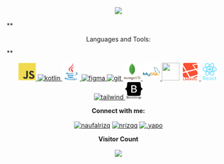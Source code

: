 <!--**<p align="center">Hi, I'm Naufal Rizq Ramadhan🙌🏻</p>** -->
<p align="center">
<img height="50%" width="auto" src ="https://github-readme-stats-sigma-five.vercel.app/api?username=naufalrizq&hide=contribs,prs,issues&theme=blue-green&bg_color=00000000&hide_border=true">
 <!--
<img height="50%" width="auto" src ="https://github-readme-stats-sigma-five.vercel.app/api/top-langs/?username=naufalrizq&layout=compact&hide_border=true&theme=blue-green&bg_color=00000000&langs_count=6&hide=jupyter%20notebook,tex,css,kotlin,Blade,html,scss,ejs&exclude_repo=Pacman-AI">
-->
</p>
**<p align="center">Languages and Tools:</p>**
 <p align="center">
<!-- Language -->
  <a href="https://developer.mozilla.org/en-US/docs/Web/JavaScript" target="_blank" rel="noreferrer"> <img src="https://raw.githubusercontent.com/devicons/devicon/master/icons/javascript/javascript-original.svg" alt="javascript" width="40" height="40"/> </a> 
<!--   <a href="https://www.php.net" target="_blank" rel="noreferrer"> <img src="https://raw.githubusercontent.com/devicons/devicon/master/icons/php/php-original.svg" alt="php" width="40" height="40"/> </a> -->
  <a href="https://kotlinlang.org" target="_blank" rel="noreferrer"> <img src="https://www.vectorlogo.zone/logos/kotlinlang/kotlinlang-icon.svg" alt="kotlin" width="40" height="40"/> </a> <a href="https://www.java.com" target="_blank" rel="noreferrer"> <img src="https://raw.githubusercontent.com/devicons/devicon/master/icons/java/java-original.svg" alt="java" width="40" height="40"/> </a> 
  <a href="https://www.figma.com/" target="_blank" rel="noreferrer"> <img src="https://www.vectorlogo.zone/logos/figma/figma-icon.svg" alt="figma" width="40" height="40"/> </a> <a href="https://git-scm.com/" target="_blank" rel="noreferrer"> <img src="https://www.vectorlogo.zone/logos/git-scm/git-scm-icon.svg" alt="git" width="40" height="40"/> </a> 
  <!-- QL -->
   <a href="https://www.mongodb.com/" target="_blank" rel="noreferrer"> <img src="https://raw.githubusercontent.com/devicons/devicon/master/icons/mongodb/mongodb-original-wordmark.svg" alt="mongodb" width="40" height="40"/> </a> <a href="https://www.mysql.com/" target="_blank" rel="noreferrer"> <img src="https://raw.githubusercontent.com/devicons/devicon/master/icons/mysql/mysql-original-wordmark.svg" alt="mysql" width="40" height="40"/> </a>
<!-- Framework -->
<img src="https://assets.vercel.com/image/upload/v1662130559/nextjs/Icon_light_background.png" height="40" width="40">
<!-- <img src="./images/nextjs.svg" height="40" width="40"> -->
<a href="https://laravel.com/" target="_blank" rel="noreferrer"> <img src="https://raw.githubusercontent.com/devicons/devicon/master/icons/laravel/laravel-plain-wordmark.svg" alt="laravel" width="40" height="40"/> </a> 
<a href="https://reactjs.org/" target="_blank" rel="noreferrer"> <img src="https://raw.githubusercontent.com/devicons/devicon/master/icons/react/react-original-wordmark.svg" alt="react" width="40" height="40"/> </a> 
  <!-- Framework CSS -->
  <a href="https://tailwindcss.com/" target="_blank" rel="noreferrer"> <img src="https://www.vectorlogo.zone/logos/tailwindcss/tailwindcss-icon.svg" alt="tailwind" width="40" height="40"/> </a><a href="https://getbootstrap.com" target="_blank" rel="noreferrer"> <img src="https://raw.githubusercontent.com/devicons/devicon/master/icons/bootstrap/bootstrap-plain-wordmark.svg" alt="bootstrap" width="40" height="40"/> </a> 



**<p align="center">Connect with me:</p>**
<p align="center">
<a href="https://linkedin.com/in/naufalrizq" target="blank"><img align="center" src="https://raw.githubusercontent.com/rahuldkjain/github-profile-readme-generator/master/src/images/icons/Social/linked-in-alt.svg" alt="naufalrizq" height="30" width="40" /></a>
<a href="https://instagram.com/nrizqq" target="blank"><img align="center" src="https://raw.githubusercontent.com/rahuldkjain/github-profile-readme-generator/master/src/images/icons/Social/instagram.svg" alt="nrizqq" height="30" width="40" /></a>
<a href="https://discord.gg/.yapo" target="blank"><img align="center" src="https://raw.githubusercontent.com/rahuldkjain/github-profile-readme-generator/master/src/images/icons/Social/discord.svg" alt=".yapo" height="30" width="40" /></a>
</p>

**<p align="center">Visitor Count</p>**
<p align="center">
  <img align ="center" src="https://profile-counter.glitch.me/naufalrizq/count.svg" />
</p>
